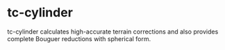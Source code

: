 # tc-cylinder
 tc-cylinder calculates high-accurate terrain corrections and also provides complete Bouguer reductions with spherical form. 
